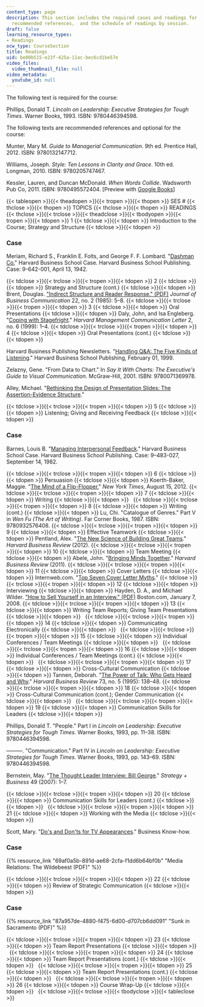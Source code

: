 ```yaml
---
content_type: page
description: This section includes the required cases and readings for the course,
  recommended references,  and the schedule of readings by session.
draft: false
learning_resource_types:
- Readings
ocw_type: CourseSection
title: Readings
uid: be00b515-e23f-425a-11ac-bec6cd1be57e
video_files:
  video_thumbnail_file: null
video_metadata:
  youtube_id: null
---
```

The following text is required for the course:

Phillips, Donald T. *Lincoln on Leadership: Executive Strategies for Tough Times*. Warner Books, 1993. ISBN: 9780446394598.

The following texts are recommended references and optional for the course:

Munter, Mary M. *Guide to Managerial Communication*. 9th ed. Prentice Hall, 2012. ISBN: 9780132147712.

Williams, Joseph. *Style: Ten Lessons in Clarity and Grace*. 10th ed. Longman, 2010. ISBN: 9780205747467.

Kessler, Lauren, and Duncan McDonald. *When Words Collide*. Wadsworth Pub Co, 2011. ISBN: 9780495572404. \[Preview with [Google Books](http://books.google.com/books?id=CEP7ztzcnRIC&pg=PAfrontpage#v=onepage)\]

{{< tableopen >}}{{< theadopen >}}{{< tropen >}}{{< thopen >}}
SES #
{{< thclose >}}{{< thopen >}}
TOPICS
{{< thclose >}}{{< thopen >}}
READINGS
{{< thclose >}}{{< trclose >}}{{< theadclose >}}{{< tbodyopen >}}{{< tropen >}}{{< tdopen >}}
1
{{< tdclose >}}{{< tdopen >}}
Introduction to the Course; Strategy and Structure
{{< tdclose >}}{{< tdopen >}}

### Case

Meriam, Richard S., Franklin E. Folts, and George F. F. Lombard. "[Dashman Co.](http://hbr.org/product/dashman-co/an/642001-PDF-ENG)" Harvard Business School Case. Harvard Business School Publishing. Case: 9-642-001, April 13, 1942.

{{< tdclose >}}{{< trclose >}}{{< tropen >}}{{< tdopen >}}
2
{{< tdclose >}}{{< tdopen >}}
Strategy and Structure (cont.)
{{< tdclose >}}{{< tdopen >}}
Brent, Douglas. ["Indirect Structure and Reader Response." (PDF)](http://people.ucalgary.ca/~dabrent/art/Indirect-Structure-and-Reader-Response.pdf) *Journal of Business Communication* 22, no. 2 (1985): 5–8.
{{< tdclose >}}{{< trclose >}}{{< tropen >}}{{< tdopen >}}
3
{{< tdclose >}}{{< tdopen >}}
Oral Presentations
{{< tdclose >}}{{< tdopen >}}
Daly, John, and Isa Engleberg. "[Coping with Stagefright](http://hbr.org/product/coping-with-stagefright/an/C9906A-PDF-ENG)." *Harvard Management Communication Letter* 2, no. 6 (1999): 1–4.
{{< tdclose >}}{{< trclose >}}{{< tropen >}}{{< tdopen >}}
4
{{< tdclose >}}{{< tdopen >}}
Oral Presentations (cont.)
{{< tdclose >}}{{< tdopen >}}

Harvard Business Publishing Newsletters. "[Handling Q&A: The Five Kinds of Listening](http://hbr.org/product/handling-q-a-the-five-kinds-of-listening/an/C9902C-PDF-ENG)." Harvard Business School Publishing, February 01, 1999.

Zelazny, Gene. "From Data to Chart." In *Say It With Charts: The Executive's Guide to Visual Communication*. McGraw-Hill, 2001. ISBN: 9780071369978.

Alley, Michael. "[Rethinking the Design of Presentation Slides: The Assertion-Evidence Structure](http://writing.engr.psu.edu/slides.html)."

{{< tdclose >}}{{< trclose >}}{{< tropen >}}{{< tdopen >}}
5
{{< tdclose >}}{{< tdopen >}}
Listening; Giving and Receiving Feedback
{{< tdclose >}}{{< tdopen >}}

### Case

Barnes, Louis B. "[Managing Interpersonal Feedback](http://hbr.org/product/managing-interpersonal-feedback/an/483027-PDF-ENG)." Harvard Business School Case. Harvard Business School Publishing. Case: 9–483-027, September 14, 1982.

{{< tdclose >}}{{< trclose >}}{{< tropen >}}{{< tdopen >}}
6
{{< tdclose >}}{{< tdopen >}}
Persuasion
{{< tdclose >}}{{< tdopen >}}
Koerth-Baker, Maggie. "[The Mind of a Flip-Flopper](http://www.nytimes.com/2012/08/19/magazine/the-mind-of-a-flip-flopper.html)," *New York Times*, August 15, 2012.
{{< tdclose >}}{{< trclose >}}{{< tropen >}}{{< tdopen >}}
7
{{< tdclose >}}{{< tdopen >}}
Writing
{{< tdclose >}}{{< tdopen >}}
 
{{< tdclose >}}{{< trclose >}}{{< tropen >}}{{< tdopen >}}
8
{{< tdclose >}}{{< tdopen >}}
Writing (cont.)
{{< tdclose >}}{{< tdopen >}}
Lu, Chi. "Catalogue of Genres." Part V in *Wen Fu (The Art of Writing)*. Far Corner Books, 1987. ISBN: 9780932576408.
{{< tdclose >}}{{< trclose >}}{{< tropen >}}{{< tdopen >}}
9
{{< tdclose >}}{{< tdopen >}}
Effective Teamwork
{{< tdclose >}}{{< tdopen >}}
Pentland, Alex. "[The New Science of Building Great Teams](http://hbr.org/2012/04/the-new-science-of-building-great-teams)." *Harvard Business Review* (2012).
{{< tdclose >}}{{< trclose >}}{{< tropen >}}{{< tdopen >}}
10
{{< tdclose >}}{{< tdopen >}}
Team Meeting
{{< tdclose >}}{{< tdopen >}}
Abele, John. "[Bringing Minds Together](http://hbr.org/2011/07/bringing-minds-together/)." *Harvard Business Review* (2011).
{{< tdclose >}}{{< trclose >}}{{< tropen >}}{{< tdopen >}}
11
{{< tdclose >}}{{< tdopen >}}
Cover Letters
{{< tdclose >}}{{< tdopen >}}
Internweb.com. "[Top Seven Cover Letter Myths](http://www.internweb.com/top7.asp)."
{{< tdclose >}}{{< trclose >}}{{< tropen >}}{{< tdopen >}}
12
{{< tdclose >}}{{< tdopen >}}
Interviewing
{{< tdclose >}}{{< tdopen >}}
Hayden, D. A., and Michael Wilder. ["How to Sell Yourself in an Interview." (PDF)](https://ocw.smithw.org/general/boston-globe-sell-yourself-interview.pdf) Boston.com, January 7, 2008.
{{< tdclose >}}{{< trclose >}}{{< tropen >}}{{< tdopen >}}
13
{{< tdclose >}}{{< tdopen >}}
Writing Team Reports; Giving Team Presentations
{{< tdclose >}}{{< tdopen >}}
 
{{< tdclose >}}{{< trclose >}}{{< tropen >}}{{< tdopen >}}
14
{{< tdclose >}}{{< tdopen >}}
Communicating Electronically
{{< tdclose >}}{{< tdopen >}}
 
{{< tdclose >}}{{< trclose >}}{{< tropen >}}{{< tdopen >}}
15
{{< tdclose >}}{{< tdopen >}}
Individual Conferences / Team Meetings
{{< tdclose >}}{{< tdopen >}}
 
{{< tdclose >}}{{< trclose >}}{{< tropen >}}{{< tdopen >}}
16
{{< tdclose >}}{{< tdopen >}}
Individual Conferences / Team Meetings (cont.)
{{< tdclose >}}{{< tdopen >}}
 
{{< tdclose >}}{{< trclose >}}{{< tropen >}}{{< tdopen >}}
17
{{< tdclose >}}{{< tdopen >}}
Cross-Cultural Communication
{{< tdclose >}}{{< tdopen >}}
Tannen, Deborah. "[The Power of Talk: Who Gets Heard and Why](http://hbr.org/product/power-of-talk-who-gets-heard-and-why/an/95510-PDF-ENG)." *Harvard Business Review* 73, no. 5 (1995): 138–48.
{{< tdclose >}}{{< trclose >}}{{< tropen >}}{{< tdopen >}}
18
{{< tdclose >}}{{< tdopen >}}
Cross-Cultural Communication (cont.); Gender Communication
{{< tdclose >}}{{< tdopen >}}
 
{{< tdclose >}}{{< trclose >}}{{< tropen >}}{{< tdopen >}}
19
{{< tdclose >}}{{< tdopen >}}
Communication Skills for Leaders
{{< tdclose >}}{{< tdopen >}}

Phillips, Donald T. "People." Part I in *Lincoln on Leadership: Executive Strategies for Tough Times*. Warner Books, 1993, pp. 11–38. ISBN: 9780446394598.

———. "Communication." Part IV in *Lincoln on Leadership: Executive Strategies for Tough Times*. Warner Books, 1993, pp. 143–69. ISBN: 9780446394598.

Bernstein, May. "[The Thought Leader Interview: Bill George](http://www.strategy-business.com/article/07409?gko=f2d66)." *Strategy + Business* 49 (2007): 1–7.

{{< tdclose >}}{{< trclose >}}{{< tropen >}}{{< tdopen >}}
20
{{< tdclose >}}{{< tdopen >}}
Communication Skills for Leaders (cont.)
{{< tdclose >}}{{< tdopen >}}
 
{{< tdclose >}}{{< trclose >}}{{< tropen >}}{{< tdopen >}}
21
{{< tdclose >}}{{< tdopen >}}
Working with the Media
{{< tdclose >}}{{< tdopen >}}

Scott, Mary. "[Do's and Don'ts for TV Appearances](http://www.businessknowhow.com/marketing/tvinterview.htm)." Business Know-how.

### Case

{{% resource_link "69af0a5b-891d-ae68-2cfa-f1dd6b64bf0b" "Media Relations: The Wildebeest (PDF)" %}}

{{< tdclose >}}{{< trclose >}}{{< tropen >}}{{< tdopen >}}
22
{{< tdclose >}}{{< tdopen >}}
Review of Strategic Communication
{{< tdclose >}}{{< tdopen >}}

### Case

{{% resource_link "87a957de-4880-f475-6d00-d707cb6dd091" "Sunk in Sacramento (PDF)" %}}

{{< tdclose >}}{{< trclose >}}{{< tropen >}}{{< tdopen >}}
23
{{< tdclose >}}{{< tdopen >}}
Team Report Presentations
{{< tdclose >}}{{< tdopen >}}
 
{{< tdclose >}}{{< trclose >}}{{< tropen >}}{{< tdopen >}}
24
{{< tdclose >}}{{< tdopen >}}
Team Report Presentations (cont.)
{{< tdclose >}}{{< tdopen >}}
 
{{< tdclose >}}{{< trclose >}}{{< tropen >}}{{< tdopen >}}
25
{{< tdclose >}}{{< tdopen >}}
Team Report Presentations (cont.)
{{< tdclose >}}{{< tdopen >}}
 
{{< tdclose >}}{{< trclose >}}{{< tropen >}}{{< tdopen >}}
26
{{< tdclose >}}{{< tdopen >}}
Course Wrap-Up
{{< tdclose >}}{{< tdopen >}}
 
{{< tdclose >}}{{< trclose >}}{{< tbodyclose >}}{{< tableclose >}}